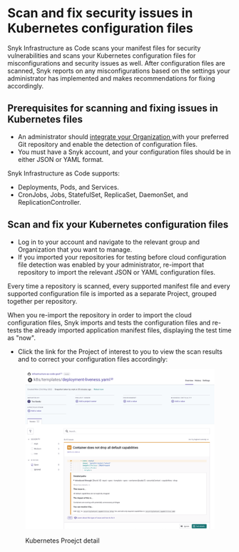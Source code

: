 # Scan and fix security issues in Kubernetes configuration files

Snyk Infrastructure as Code scans your manifest files for security vulnerabilities and scans your Kubernetes configuration files for misconfigurations and security issues as well. After configuration files are scanned, Snyk reports on any misconfigurations based on the settings your administrator has implemented and makes recommendations for fixing accordingly.

## Prerequisites for scanning and fixing issues in Kubernetes files

* An administrator should [integrate your Organization ](../scan-terraform-files/configure-your-integration-to-find-security-issues-in-your-terraform-filess.md)with your preferred Git repository and enable the detection of configuration files.
* You must have a Snyk account, and your configuration files should be in either JSON or YAML format.

Snyk Infrastructure as Code supports:

* Deployments, Pods, and Services.
* CronJobs, Jobs, StatefulSet, ReplicaSet, DaemonSet, and ReplicationController.

## Scan and fix your Kubernetes configuration files

* Log in to your account and navigate to the relevant group and Organization that you want to manage.
* If you imported your repositories for testing before cloud configuration file detection was enabled by your administrator, re-import that repository to import the relevant JSON or YAML configuration files.

Every time a repository is scanned, every supported manifest file and every supported configuration file is imported as a separate Project, grouped together per repository.

When you re-import the repository in order to import the cloud configuration files, Snyk imports and tests the configuration files and re-tests the already imported application manifest files, displaying the test time as "now".

* Click the link for the Project of interest to you to view the scan results and to correct your configuration files accordingly:

<figure><img src="../../../.gitbook/assets/image (118) (1) (1) (2) (1) (1) (1) (1) (1) (1) (1) (1) (1) (1) (1).png" alt="Kubernetes Proejct detail"><figcaption><p>Kubernetes Proejct detail</p></figcaption></figure>
